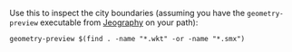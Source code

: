 Use this to inspect the city boundaries (assuming you have the
`geometry-preview` executable from
[Jeography](https://github.com/topobyte/jeography-gis) on your path):

    geometry-preview $(find . -name "*.wkt" -or -name "*.smx")
